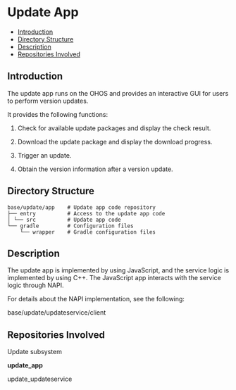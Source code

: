 # Update App<a name="EN-US_TOPIC_0000001148414479"></a>

-   [Introduction](#section182mcpsimp)
-   [Directory Structure](#section190mcpsimp)
-   [Description](#section198mcpsimp)
-   [Repositories Involved](#section206mcpsimp)

## Introduction<a name="section182mcpsimp"></a>

The update app runs on the OHOS and provides an interactive GUI for users to perform version updates.

It provides the following functions:

1. Check for available update packages and display the check result.

2. Download the update package and display the download progress.

3. Trigger an update.

4. Obtain the version information after a version update.

## Directory Structure<a name="section190mcpsimp"></a>

```
base/update/app    # Update app code repository
├── entry          # Access to the update app code
│ └── src          # Update app code
└── gradle         # Configuration files
    └── wrapper    # Gradle configuration files
```

## Description<a name="section198mcpsimp"></a>

The update app is implemented by using JavaScript, and the service logic is implemented by using C++. The JavaScript app interacts with the service logic through NAPI.

For details about the NAPI implementation, see the following:

base/update/updateservice/client

## Repositories Involved<a name="section206mcpsimp"></a>

Update subsystem

**update\_app**

update\_updateservice

